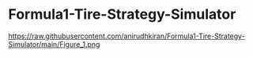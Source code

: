 # Formula1-Tire-Strategy-Simulator

https://raw.githubusercontent.com/anirudhkiran/Formula1-Tire-Strategy-Simulator/main/Figure_1.png
